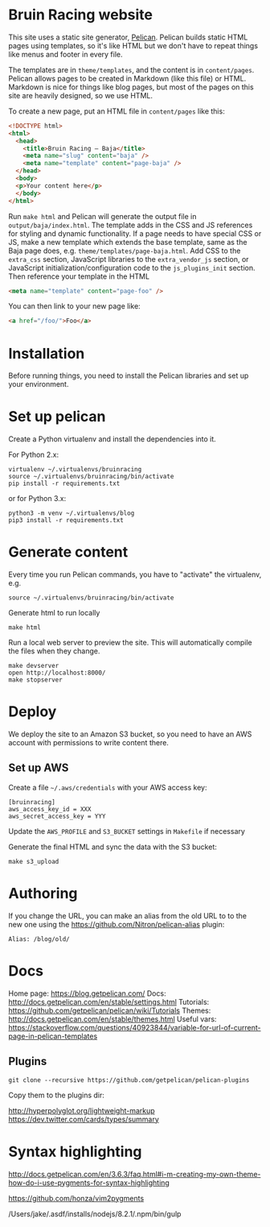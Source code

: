 # Bruin Racing website

This site uses a static site generator, [Pelican](http://docs.getpelican.com/).
Pelican builds static HTML pages using templates, so it's like HTML but we don't
have to repeat things like menus and footer in every file.

The templates are in `theme/templates`, and the content is in `content/pages`.
Pelican allows pages to be created in Markdown (like this file) or HTML.
Markdown is nice for things like blog pages, but most of the pages on this
site are heavily designed, so we use HTML.

To create a new page, put an HTML file in `content/pages` like this:

```html
<!DOCTYPE html>
<html>
  <head>
    <title>Bruin Racing — Baja</title>
    <meta name="slug" content="baja" />
    <meta name="template" content="page-baja" />
  </head>
  <body>
  <p>Your content here</p>
  </body>
</html>
```

Run `make html` and Pelican will generate the output file in
`output/baja/index.html`. The template adds in the CSS and JS references
for styling and dynamic functionality. If a page needs to have
special CSS or JS, make a new template which extends the base template,
same as the Baja page does, e.g. `theme/templates/page-baja.html`.
Add CSS to the `extra_css` section, JavaScript libraries to the
`extra_vendor_js` section, or JavaScript initialization/configuration code to
the `js_plugins_init` section.  Then reference your template in the HTML

```html
<meta name="template" content="page-foo" />
```

You can then link to your new page like:

```html
<a href="/foo/">Foo</a>
```

# Installation

Before running things, you need to install the Pelican libraries and set up
your environment.

# Set up pelican

Create a Python virtualenv and install the dependencies into it.

For Python 2.x:

```shell
virtualenv ~/.virtualenvs/bruinracing
source ~/.virtualenvs/bruinracing/bin/activate
pip install -r requirements.txt
```

or for Python 3.x:

```shell
python3 -m venv ~/.virtualenvs/blog
pip3 install -r requirements.txt
```

# Generate content

Every time you run Pelican commands, you have to "activate" the virtualenv, e.g.

```shell
source ~/.virtualenvs/bruinracing/bin/activate
```

Generate html to run locally

    make html

Run a local web server to preview the site. This will automatically
compile the files when they change.

    make devserver
    open http://localhost:8000/
    make stopserver

# Deploy

We deploy the site to an Amazon S3 bucket, so you need to have
an AWS account with permissions to write content there.

## Set up AWS

Create a file `~/.aws/credentials` with your AWS access key:

    [bruinracing]
    aws_access_key_id = XXX
    aws_secret_access_key = YYY

Update the `AWS_PROFILE` and `S3_BUCKET` settings in `Makefile` if necessary

Generate the final HTML and sync the data with the S3 bucket:

```shell
make s3_upload
```

# Authoring

If you change the URL, you can make an alias from the old URL to to the new one using the
https://github.com/Nitron/pelican-alias plugin:

    Alias: /blog/old/

# Docs

Home page: https://blog.getpelican.com/
Docs: http://docs.getpelican.com/en/stable/settings.html
Tutorials: https://github.com/getpelican/pelican/wiki/Tutorials
Themes: http://docs.getpelican.com/en/stable/themes.html
Useful vars: https://stackoverflow.com/questions/40923844/variable-for-url-of-current-page-in-pelican-templates

## Plugins

```shell
git clone --recursive https://github.com/getpelican/pelican-plugins
```

Copy them to the plugins dir:

http://hyperpolyglot.org/lightweight-markup
https://dev.twitter.com/cards/types/summary

# Syntax highlighting

http://docs.getpelican.com/en/3.6.3/faq.html#i-m-creating-my-own-theme-how-do-i-use-pygments-for-syntax-highlighting

https://github.com/honza/vim2pygments

/Users/jake/.asdf/installs/nodejs/8.2.1/.npm/bin/gulp
